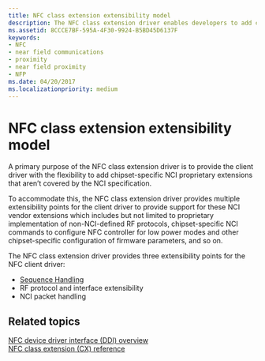 ```yaml
---
title: NFC class extension extensibility model
description: The NFC class extension driver enables developers to add chipset-specific NCI proprietary extensions that aren’t covered by the NCI specification.
ms.assetid: 8CCCE7BF-595A-4F30-9924-B5BD45D6137F
keywords:
- NFC
- near field communications
- proximity
- near field proximity
- NFP
ms.date: 04/20/2017
ms.localizationpriority: medium
---
```


# NFC class extension extensibility model


A primary purpose of the NFC class extension driver is to provide the client driver with the flexibility to add chipset-specific NCI proprietary extensions that aren’t covered by the NCI specification.

To accommodate this, the NFC class extension driver provides multiple extensibility points for the client driver to provide support for these NCI vendor extensions which includes but not limited to proprietary implementation of non-NCI-defined RF protocols, chipset-specific NCI commands to configure NFC controller for low power modes and other chipset-specific configuration of firmware parameters, and so on.

The NFC class extension driver provides three extensibility points for the NFC client driver:

-   [Sequence Handling](sequence-handling.md)
-   RF protocol and interface extensibility
-   NCI packet handling

 

 
## Related topics
[NFC device driver interface (DDI) overview](/windows-hardware/drivers/ddi/index)  
[NFC class extension (CX) reference](/windows-hardware/drivers/ddi/index)
